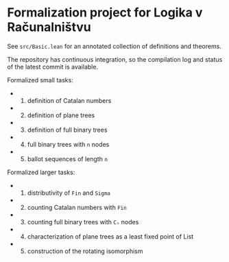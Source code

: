 # Formalization project for Logika v Računalništvu

See `src/Basic.lean` for an annotated collection of definitions and
theorems.

The repository has continuous integration, so the compilation log and
status of the latest commit is available.

Formalized small tasks:
- 1. definition of Catalan numbers
- 2. definition of plane trees
- 3. definition of full binary trees
- 4. full binary trees with `n` nodes
- 5. ballot sequences of length `n`

Formalized larger tasks:
- 1. distributivity of `Fin` and `Sigma`
- 2. counting Catalan numbers with `Fin`
- 3. counting full binary trees with `Cₙ` nodes
- 4. characterization of plane trees as a least fixed point of List
- 5. construction of the rotating isomorphism
